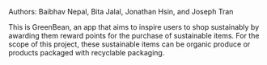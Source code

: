 Authors: Baibhav Nepal, Bita Jalal, Jonathan Hsin, and Joseph Tran

This is GreenBean, an app that aims to inspire users to shop sustainably by awarding them reward points for the purchase of sustainable items. For the scope of this project, these sustainable items can be organic produce or products packaged with recyclable packaging.
